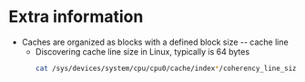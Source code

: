 # Extra information

* Caches are organized as blocks with a defined block size -- cache line
    * Discovering cache line size in Linux, typically is 64 bytes
        ```sh
        cat /sys/devices/system/cpu/cpu0/cache/index*/coherency_line_size
        ```
